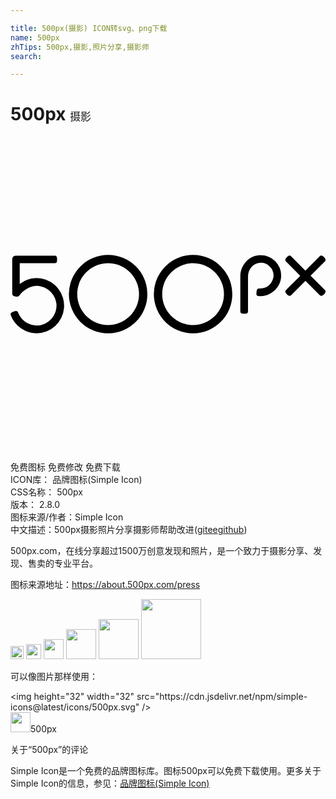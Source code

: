 ```yaml
---

title: 500px(摄影) ICON转svg、png下载
name: 500px
zhTips: 500px,摄影,照片分享,摄影师
search: 

---
```


# 500px  <small style="font-size: 60%;font-weight: 100">摄影</small>

<div id="svg" class="svg-wrap">
<svg role="img" viewBox="0 0 24 24" xmlns="http://www.w3.org/2000/svg"><title>500px icon</title><path d="M7.439 9.01A2.994 2.994 0 0 0 4.449 12a2.993 2.993 0 0 0 2.99 2.99 2.994 2.994 0 0 0 2.99-2.99 2.993 2.993 0 0 0-2.99-2.99m0 5.343c-1.297 0-2.354-1.056-2.354-2.353s1.057-2.353 2.354-2.353S9.792 10.703 9.792 12s-1.056 2.353-2.353 2.353m6.472-5.343a2.994 2.994 0 0 0-2.99 2.99 2.993 2.993 0 0 0 2.99 2.99 2.994 2.994 0 0 0 2.99-2.99 2.994 2.994 0 0 0-2.99-2.99m0 5.343c-1.298 0-2.353-1.056-2.353-2.353s1.055-2.353 2.353-2.353c1.297 0 2.353 1.056 2.353 2.353s-1.056 2.353-2.353 2.353m-11.612-3.55a2.1 2.1 0 0 0-1.596.423V9.641H3.39c.093 0 .16-.017.16-.292 0-.269-.108-.28-.18-.28H.396c-.174 0-.265.14-.265.294v2.602c0 .136.087.183.247.214.141.028.223.012.285-.057l.006-.01c.283-.408.9-.804 1.486-.732.699.086 1.262.644 1.34 1.327a1.512 1.512 0 0 1-1.501 1.685c-.635 0-1.19-.408-1.421-1.001-.035-.088-.092-.152-.343-.062-.229.083-.243.181-.212.268a2.11 2.11 0 0 0 1.976 1.386 2.102 2.102 0 0 0 .305-4.18m16.646-1.764c-.805.062-1.434.769-1.434 1.61v2.661c0 .154.117.186.293.186s.293-.031.293-.186v-2.668c0-.524.382-.974.868-1.024a.972.972 0 0 1 .758.247.984.984 0 0 1 .322.729c0 .08-.039.34-.217.581-.135.182-.391.399-.844.399h-.009c-.115 0-.215.005-.234.28-.013.186-.012.269.148.29.286.04.576-.016.865-.166.492-.256.822-.741.861-1.267a1.562 1.562 0 0 0-.452-1.222 1.56 1.56 0 0 0-1.218-.45m3.919 1.559l1.085-1.085c.04-.039.132-.132-.055-.324-.08-.083-.153-.125-.217-.125h-.001a.163.163 0 0 0-.121.058l-1.088 1.088-1.086-1.093c-.088-.088-.19-.067-.322.065-.135.136-.157.24-.069.328l1.086 1.092-1.064 1.064-.007.007c-.026.025-.065.063-.065.125-.001.063.042.139.126.223.07.071.138.107.2.107.069 0 .114-.045.139-.07l1.068-1.067 1.091 1.092a.162.162 0 0 0 .114.045h.002c.069 0 .142-.04.217-.118.122-.129.143-.236.061-.319l-1.094-1.093z"/></svg>
</div>
<detail full-name='500px'></detail>

<div class="detail-page">
<p>
<span><span class="badge-success badge">免费图标</span> <span class="badge-success badge">免费修改</span>  <span class="badge-success badge">免费下载</span> </span>
<br/>
<span>
ICON库：
<span class="badge-secondary badge">品牌图标(Simple Icon)</span> 
</span>
<br/>
<span>
CSS名称：
<span class="badge-secondary badge">500px</span> 
</span>

<br/>
<span>
版本：
<span class="badge-secondary badge">2.8.0</span> 
</span>
<br/>
<span>图标来源/作者：<span class="badge-light badge">Simple Icon</span></span> 
<br/>
<span class="zh-detail">中文描述：<span class="badge-primary badge">500px</span><span class="badge-primary badge">摄影</span><span class="badge-primary badge">照片分享</span><span class="badge-primary badge">摄影师</span><span class="help-link"><span>帮助改进</span>(<a href="https://gitee.com/liuwave/icon-helper/edit/master/json/brands/500px.json" target="_blank" rel="noopener noreferrer">gitee</a><a href="https://github.com/liuwave/icon-helper/edit/master/json/brands/500px.json" target="_blank" rel="noopener noreferrer">github</a></span>)</span><br/>
</p>
</div><div class="description description alert alert-light"><p>500px.com，在线分享超过1500万创意发现和照片，是一个致力于摄影分享、发现、售卖的专业平台。</p><p>图标来源地址：<a href="https://about.500px.com/press" target="_blank" rel="noopener noreferrer">https://about.500px.com/press</a></p></div>
<div class="alert alert-dark">
<img height="21" width="21" src="https://cdn.jsdelivr.net/npm/simple-icons@latest/icons/500px.svg" />
<img height="24" width="24" src="https://cdn.jsdelivr.net/npm/simple-icons@latest/icons/500px.svg" />
<img height="32" width="32" src="https://cdn.jsdelivr.net/npm/simple-icons@latest/icons/500px.svg" />
<img height="48" width="48" src="https://cdn.jsdelivr.net/npm/simple-icons@latest/icons/500px.svg" />
<img height="64" width="64" src="https://cdn.jsdelivr.net/npm/simple-icons@latest/icons/500px.svg" />
<img height="96" width="96" src="https://cdn.jsdelivr.net/npm/simple-icons@latest/icons/500px.svg" />

</div>
<div>
  <p>可以像图片那样使用：    
  </p>
  <div class="alert alert-primary" style="font-size: 14px">
    &lt;img height="32" width="32" src="https://cdn.jsdelivr.net/npm/simple-icons@latest/icons/500px.svg" /&gt;
    <copy-btn content='<img height="32" width="32" src="https://cdn.jsdelivr.net/npm/simple-icons@latest/icons/500px.svg" />'></copy-btn>
  </div>
  <div class="alert alert-secondary">
    <img height="32" width="32" src="https://cdn.jsdelivr.net/npm/simple-icons@latest/icons/500px.svg" />500px
    <copy-btn content="500px" btn-title="复制图标名称"></copy-btn>
  </div>
</div>

<Vssue title="关于“500px”的评论" >关于“500px”的评论</Vssue>


<div><p>Simple Icon是一个免费的品牌图标库。图标500px可以免费下载使用。更多关于  Simple Icon的信息，参见：<a target="_blank" href="https://iconhelper.cn/brands.html">品牌图标(Simple Icon)</a>
</p></div>
